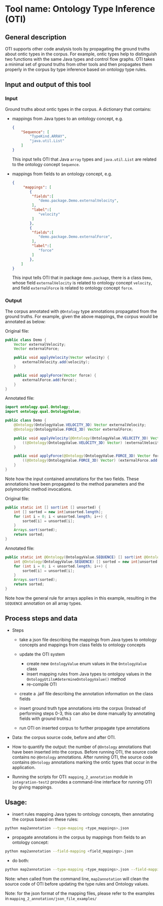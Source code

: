 # Tool name: Ontology Type Inference (OTI)

## General description

OTI supports other code analysis tools by propagating the ground truths about
ontic types in the corpus. For example, ontic types help to distinguish two
functions with the same Java types and control flow graphs. OTI takes a minimal
set of ground truths from other tools and then propagates them properly in the
corpus by type inference based on ontology type rules.

## Input and output of this tool

### Input

Ground truths about ontic types in the corpus. A dictionary that contains:

- mappings from Java types to an ontology concept, e.g.

    ```json
    {
        "Sequence": [
            "TypeKind.ARRAY",
            "java.util.List"
        ]
    }
    ```

    This input tells OTI that Java `array` types and `java.util.List` are related to the ontology concept `Sequence`.

- mappings from fields to an ontology concept, e.g.

    ```json
    {
         "mappings": [
            {
             "fields":[
                "demo.package.Demo.externalVelocity",
             ],
             "label":[
                "velocity"
             ]
            },
            {
             "fields":[
                "demo.package.Demo.externalForce",
             ],
             "label":[
                "force"
             ]
            },
        ]
    }
    ```

    This input tells OTI that in package `demo.package`, there is a class `Demo`, whose field `externalVelocity` is related to ontology concept `velocity`, and field `externalForce` is related to ontology concept `force`.

### Output

The corpus annotated with `@Ontology` type annotations propagated from the ground truths. For example, given the above mappings, the corpus would be annotated as below:

Original file:

```java
public class Demo {
    Vector externalVelocity;
    Vector externalForce;

    public void applyVelocity(Vector velocity) {
        externalVelocity.add(velocity);
    }

    public void applyForce(Vector force) {
        externalForce.add(force);
    }
}
```

Annotated file:

```java
import ontology.qual.Ontology;
import ontology.qual.OntologyValue;

public class Demo {
    @Ontology(OntologyValue.VELOCITY_3D) Vector externalVelocity;
    @Ontology(OntologyValue.FORCE_3D) Vector externalForce;

    public void applyVelocity(@Ontology(OntologyValue.VELOCITY_3D) Vector velocity) {
        ((@Ontology(OntologyValue.VELOCITY_3D) Vector) (externalVelocity.add(velocity)));
    }

    public void applyForce(@Ontology(OntologyValue.FORCE_3D) Vector force) {
        ((@Ontology(OntologyValue.FORCE_3D) Vector) (externalForce.add(force)));
    }
}
```

Note how the input contained annotations for the two fields. These annotations have been propagated to the method parameters and the polymorphic method invocations.

Original file:

```java
public static int [] sort(int [] unsorted) {
    int [] sorted = new int[unsorted.length];
    for (int i = 0; i < unsorted.length; i++) {
        sorted[i] = unsorted[i];
    }
    Arrays.sort(sorted);
    return sorted;
}
```

Annotated file:

```java
public static int @Ontology(OntologyValue.SEQUENCE) [] sort(int @Ontology(OntologyValue.SEQUENCE) [] unsorted) {
    int @Ontology(OntologyValue.SEQUENCE) [] sorted = new int[unsorted.length];
    for (int i = 0; i < unsorted.length; i++) {
        sorted[i] = unsorted[i];
    }
    Arrays.sort(sorted);
    return sorted;
}
```

Note how the general rule for arrays applies in this example, resulting in the `SEQUENCE` annotation on all array types.

## Process steps and data

- Steps

    - take a json file describing the mappings from Java types to ontology concepts and mappings from class fields to ontology concepts

    - update the OTI system
        - create new `OntologyValue` enum values in the `OntologyValue` class
        - insert mapping rules from Java types to ontolgoy values in the `OntologyUtils#determineOntologyValue()` method
        - re-compile OTI

    - create a .jaif file describing the annotation information on the class fields

    - insert ground truth type annotations into the corpus (Instead of performing steps 0-3, this can also be done manually by annotating fields with ground truths.)

    - run OTI on inserted corpus to further propagate type annotations

- Data: the corpus source code, before and after OTI.

- How to quantify the output: the number of `@Ontology` annotations that have been inserted into the corpus. Before running OTI, the source code contains no `@Ontology` annotations. After running OTI, the source code contains `@Ontology` annotations marking the ontic types that occur in the application.

- Running the scripts for OTI: `mapping_2_annotation` module in `integration-test2` provides a command-line interface for running OTI by giving mappings.

## Usage:

- insert rules mapping Java types to ontology concepts, then annotating the corpus based on these rules:

```bash
python map2annotation --type-mapping <type_mappings>.json
```

- propagate annotations in the corpus by mappings from fields to an ontology concept:

```bash
python map2annotation --field-mapping <field_mappings>.json
```

- do both:

```bash
python map2annotation --type-mapping <type_mappings>.json --field-mapping <field_mappings>.json
```

Note: when called from the command line, `map2annotation` will clean the source code of OTI before updating the type rules and Ontology values.

Note: for the json format of the mapping files, please refer to the examples in `mapping_2_annotation/json_file_examples/`
